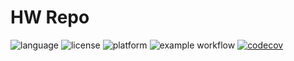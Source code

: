 # HW Repo
![language](https://img.shields.io/badge/Language-Python-blue)
![license](https://img.shields.io/badge/License-MIT-green)
![platform](https://img.shields.io/badge/Platform-Linux-purple)
![example workflow](https://github.com/SE-Fall-2024/HW/actions/workflows/python-app.yml/badge.svg)
[![codecov](https://codecov.io/gh/SE-Fall-2024/HW/graph/badge.svg?token=MGDF8WAVSP)](https://codecov.io/gh/SE-Fall-2024/HW)